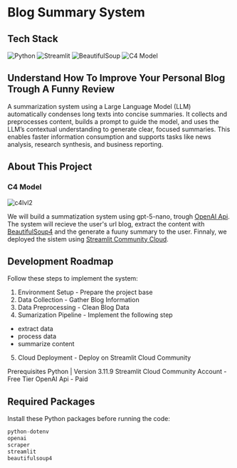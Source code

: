 # Blog Summary System

## Tech Stack
![Python](https://img.shields.io/badge/Python-3776AB?logo=python&logoColor=white)
![Streamlit](https://img.shields.io/badge/Streamlit-FF4B4B?logo=streamlit&logoColor=white)
![BeautifulSoup](https://img.shields.io/badge/BeautifulSoup-4B8BBE?logo=python&logoColor=white)
![C4 Model](https://img.shields.io/badge/C4%20Model-232F3E?logo=diagram&logoColor=white)

## Understand How To Improve Your Personal Blog Trough A Funny Review
A summarization system using a Large Language Model (LLM) automatically condenses long texts into concise summaries. It collects and preprocesses content, builds a prompt to guide the model, and uses the LLM’s contextual understanding to generate clear, focused summaries. This enables faster information consumption and supports tasks like news analysis, research synthesis, and business reporting.

## About This Project

### C4 Model
![c4lvl2](https://github.com/user-attachments/assets/11669801-7bd6-49b8-81ea-fe0f0e23cee7)

We will build a summatization system using gpt-5-nano, trough [OpenAI Api](https://openai.com/fr-FR/index/openai-api/). The system will recieve the user's url blog, extract the content with [BeautifulSoup4](https://www.crummy.com/software/BeautifulSoup/bs4/doc.ptbr/) and the generate a fuuny summary to the user. Finnaly, we deployed the sistem using [Streamlit Community Cloud](https://streamlit.io/cloud).

## Development Roadmap
Follow these steps to implement the system:

1. Environment Setup - Prepare the project base
2. Data Collection - Gather Blog Information
3. Data Preprocessing - Clean Blog Data
4. Sumarization Pipeline - Implement the following step
  - extract data
  - process data
  - summarize content
5. Cloud Deployment - Deploy on Streamlit Cloud Community

Prerequisites
Python | Version 3.11.9
Streamlit Cloud Community Account - Free Tier
OpenAI Api - Paid

## Required Packages
Install these Python packages before running the code:

```python
python-dotenv
openai
scraper
streamlit
beautifulsoup4
```

